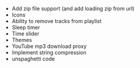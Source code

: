 - Add zip file support (and add loading zip from url)
- Icons
- Ability to remove tracks from playlist
- Sleep timer
- Time slider
- Themes
- YouTube mp3 download proxy
- Implement string compression
- unspaghetti code